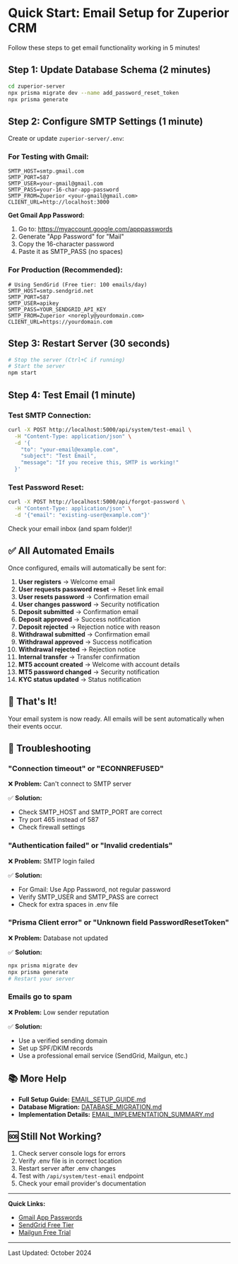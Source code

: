 # Quick Start: Email Setup for Zuperior CRM

Follow these steps to get email functionality working in 5 minutes!

## Step 1: Update Database Schema (2 minutes)

```bash
cd zuperior-server
npx prisma migrate dev --name add_password_reset_token
npx prisma generate
```

## Step 2: Configure SMTP Settings (1 minute)

Create or update `zuperior-server/.env`:

### For Testing with Gmail:
```env
SMTP_HOST=smtp.gmail.com
SMTP_PORT=587
SMTP_USER=your-gmail@gmail.com
SMTP_PASS=your-16-char-app-password
SMTP_FROM=Zuperior <your-gmail@gmail.com>
CLIENT_URL=http://localhost:3000
```

**Get Gmail App Password:**
1. Go to: https://myaccount.google.com/apppasswords
2. Generate "App Password" for "Mail"
3. Copy the 16-character password
4. Paste it as SMTP_PASS (no spaces)

### For Production (Recommended):
```env
# Using SendGrid (Free tier: 100 emails/day)
SMTP_HOST=smtp.sendgrid.net
SMTP_PORT=587
SMTP_USER=apikey
SMTP_PASS=YOUR_SENDGRID_API_KEY
SMTP_FROM=Zuperior <noreply@yourdomain.com>
CLIENT_URL=https://yourdomain.com
```

## Step 3: Restart Server (30 seconds)

```bash
# Stop the server (Ctrl+C if running)
# Start the server
npm start
```

## Step 4: Test Email (1 minute)

### Test SMTP Connection:
```bash
curl -X POST http://localhost:5000/api/system/test-email \
  -H "Content-Type: application/json" \
  -d '{
    "to": "your-email@example.com",
    "subject": "Test Email",
    "message": "If you receive this, SMTP is working!"
  }'
```

### Test Password Reset:
```bash
curl -X POST http://localhost:5000/api/forgot-password \
  -H "Content-Type: application/json" \
  -d '{"email": "existing-user@example.com"}'
```

Check your email inbox (and spam folder)!

## ✅ All Automated Emails

Once configured, emails will automatically be sent for:

1. **User registers** → Welcome email
2. **User requests password reset** → Reset link email
3. **User resets password** → Confirmation email
4. **User changes password** → Security notification
5. **Deposit submitted** → Confirmation email
6. **Deposit approved** → Success notification
7. **Deposit rejected** → Rejection notice with reason
8. **Withdrawal submitted** → Confirmation email
9. **Withdrawal approved** → Success notification
10. **Withdrawal rejected** → Rejection notice
11. **Internal transfer** → Transfer confirmation
12. **MT5 account created** → Welcome with account details
13. **MT5 password changed** → Security notification
14. **KYC status updated** → Status notification

## 🎉 That's It!

Your email system is now ready. All emails will be sent automatically when their events occur.

## 🐛 Troubleshooting

### "Connection timeout" or "ECONNREFUSED"
❌ **Problem:** Can't connect to SMTP server

✅ **Solution:** 
- Check SMTP_HOST and SMTP_PORT are correct
- Try port 465 instead of 587
- Check firewall settings

### "Authentication failed" or "Invalid credentials"
❌ **Problem:** SMTP login failed

✅ **Solution:**
- For Gmail: Use App Password, not regular password
- Verify SMTP_USER and SMTP_PASS are correct
- Check for extra spaces in .env file

### "Prisma Client error" or "Unknown field PasswordResetToken"
❌ **Problem:** Database not updated

✅ **Solution:**
```bash
npx prisma migrate dev
npx prisma generate
# Restart your server
```

### Emails go to spam
❌ **Problem:** Low sender reputation

✅ **Solution:**
- Use a verified sending domain
- Set up SPF/DKIM records
- Use a professional email service (SendGrid, Mailgun, etc.)

## 📚 More Help

- **Full Setup Guide:** [EMAIL_SETUP_GUIDE.md](./EMAIL_SETUP_GUIDE.md)
- **Database Migration:** [DATABASE_MIGRATION.md](./DATABASE_MIGRATION.md)
- **Implementation Details:** [EMAIL_IMPLEMENTATION_SUMMARY.md](./EMAIL_IMPLEMENTATION_SUMMARY.md)

## 🆘 Still Not Working?

1. Check server console logs for errors
2. Verify .env file is in correct location
3. Restart server after .env changes
4. Test with `/api/system/test-email` endpoint
5. Check your email provider's documentation

---

**Quick Links:**
- [Gmail App Passwords](https://myaccount.google.com/apppasswords)
- [SendGrid Free Tier](https://sendgrid.com/pricing/)
- [Mailgun Free Trial](https://www.mailgun.com/pricing/)

---

Last Updated: October 2024


